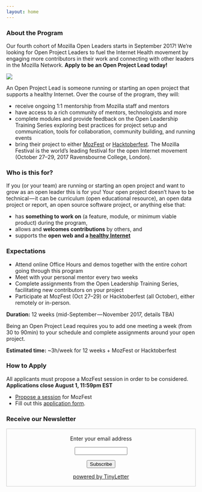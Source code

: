 ```yaml
---
layout: home
---
```


### About the Program

Our fourth cohort of Mozilla Open Leaders starts in September 2017! We’re looking for Open Project Leaders to fuel the Internet Health movement by engaging more contributors in their work and connecting with other leaders in the Mozilla Network. **Apply to be an Open Project Lead today!**

![](/leadership-training/img/mozfest.jpeg)

An Open Project Lead is someone running or starting an open project that supports a healthy Internet. Over the course of the program, they will:

* receive ongoing 1:1 mentorship from Mozilla staff and mentors
* have access to a rich community of mentors, technologists and more
* complete modules and provide feedback on the Open Leadership Training Series exploring best practices for project setup and communication, tools for collaboration, community building, and running events
* bring their project to either [MozFest](http://mozillafestival.org/) or [Hacktoberfest](https://hacktoberfest.digitalocean.com/#details). The Mozilla Festival is the world’s leading festival for the open Internet movement (October 27–29, 2017 Ravensbourne College, London).

### Who is this for?
If you (or your team) are running or starting an open project and want to grow as an open leader this is for you! Your open project doesn’t have to be technical — it can be curriculum (open educational resource), an open data project or report, an open source software project, or anything else that:

* has **something to work on** (a feature, module, or minimum viable product) during the program,
* allows and **welcomes contributions** by others, and
* supports the **open web and a [healthy Internet](https://internethealthreport.org/v01/)**

### Expectations
* Attend online Office Hours and demos together with the entire cohort going through this program
* Meet with your personal mentor every two weeks
* Complete assignments from the Open Leadership Training Series, facilitating new contributors on your project
* Participate at MozFest (Oct 27–29) or Hacktoberfest (all October), either remotely or in-person.

**Duration:** 12 weeks (mid-September — November 2017, details TBA)

Being an Open Project Lead requires you to add one meeting a week (from 30 to 90min) to your schedule and complete assignments around your open project.

**Estimated time:** ~3h/week for 12 weeks + MozFest or Hacktoberfest

### How to Apply
All applicants must propose a MozFest session in order to be considered. **Applications close August 1, 11:59pm EST**

* [Propose a session](https://mozillafestival.org/proposals) for MozFest
* Fill out this [application form](https://goo.gl/forms/dd5UJBmy6SuOmYTj1).

### Receive our Newsletter

 <form style="border:1px solid #ccc;padding:3px;text-align:center;" action="https://tinyletter.com/MozOpenLeaders" method="post" target="popupwindow" onsubmit="window.open('https://tinyletter.com/MozOpenLeaders', 'popupwindow', 'scrollbars=yes,width=800,height=600');return true"><p><label for="tlemail">Enter your email address</label></p><p><input type="text" style="width:140px" name="email" id="tlemail" /></p><input type="hidden" value="1" name="embed"/><input type="submit" value="Subscribe" /><p><a href="https://tinyletter.com" target="_blank">powered by TinyLetter</a></p></form>
